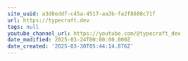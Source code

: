 ```yaml
---
site_uuid: a3d8eddf-c45a-4517-aa3b-fa2f8688c71f
url: https://typecraft.dev
tags: null
youtube_channel_url: https://youtube.com/@typecraft_dev
date_modified: 2025-03-24T00:00:00.000Z
date_created: '2025-03-30T05:44:14.876Z'
---
```




